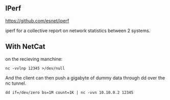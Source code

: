 IPerf
-------

https://github.com/esnet/iperf

iperf for a collective report on network statistics between 2 systems.

With NetCat 
-----

on the recieving manchine:

`nc -vvlnp 12345 >/dev/null`

And the client can then push a gigabyte of dummy data through dd over the nc tunnel.

`dd if=/dev/zero bs=1M count=1K | nc -vvn 10.10.0.2 12345`
